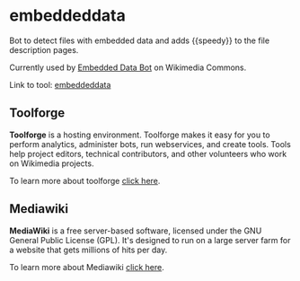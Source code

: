 # embeddeddata
Bot to detect files with embedded data and adds {{speedy}} to the file description pages.

Currently used by [Embedded Data Bot](https://commons.wikimedia.org/wiki/User:Embedded_Data_Bot "Embedded Data Bot") on Wikimedia Commons.

Link to tool: [embeddeddata](https://tools.wmflabs.org/admin/tool/embeddeddata)

## Toolforge
**Toolforge** is a hosting environment. Toolforge makes it easy for you to perform analytics, administer bots, run webservices, 
and create tools. Tools help project editors, technical contributors, and other volunteers who work on Wikimedia projects.

To learn more about toolforge [click here](https://wikitech.wikimedia.org/wiki/Portal:Toolforge).

## Mediawiki
**MediaWiki** is a free server-based software, licensed under the GNU General Public License (GPL). 
It's designed to run on a large server farm for a website that gets millions of hits per day.

To learn more about Mediawiki [click here](https://www.mediawiki.org/wiki/Manual:What_is_MediaWiki%3F).
